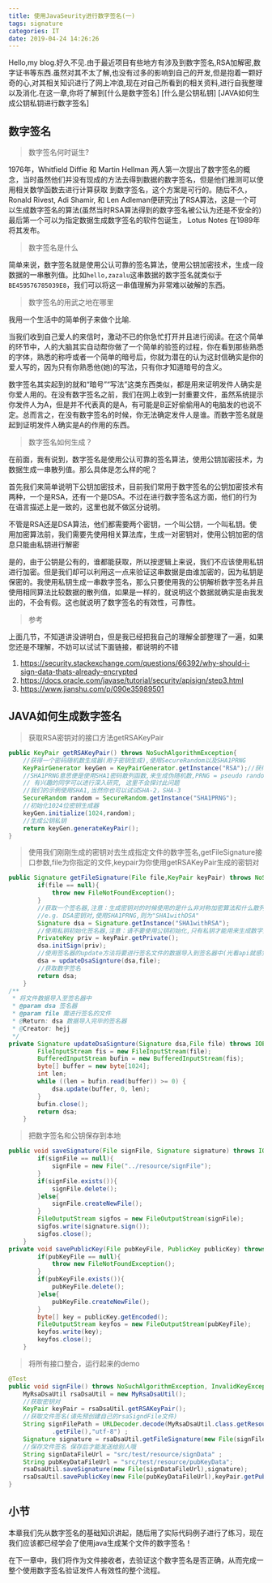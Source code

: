 ```yaml
---
title: 使用JavaSeurity进行数字签名(一)
tags: signature
categories: IT
date: 2019-04-24 14:26:26
---
```


Hello,my blog.好久不见.由于最近项目有些地方有涉及到数字签名,RSA加解密,数字证书等东西.虽然对其不太了解,也没有过多的影响到自己的开发,但是抱着一颗好奇的心,对其相关知识进行了网上冲浪,现在对自己所看到的相关资料,进行自我整理以及消化.在这一章,你将了解到[什么是数字签名] [什么是公钥私钥] [JAVA如何生成公钥私钥进行数字签名]

## 数字签名

>数字签名何时诞生? 

1976年，Whitfield Diffie 和 Martin Hellman 两人第一次提出了数字签名的概念，当时虽然他们并没有现成的方法去得到数据的数字签名，但是他们推测可以使用相关数学函数去进行计算获取 到数字签名，这个方案是可行的。随后不久， Ronald Rivest, Adi Shamir, 和 Len Adleman便研究出了RSA算法，这是一个可以生成数字签名的算法(虽然当时RSA算法得到的数字签名被公认为还是不安全的)最后第一个可以为指定数据生成数字签名的软件包诞生， Lotus Notes 在1989年将其发布。

>数字签名是什么

简单来说，数字签名就是使用公认可靠的签名算法，使用公钥加密技术，生成一段数据的一串散列值。比如<code>hello,zazalu</code>这串数据的数字签名就类似于<code>BE459576785039E8</code>，我们可以将这一串值理解为非常难以破解的东西。

>数字签名的用武之地在哪里

我用一个生活中的简单例子来做个比喻.

当我们收到自己爱人的来信时，激动不已的你急忙打开并且进行阅读。在这个简单的环节中，人的大脑其实自动帮你做了一个简单的验签的过程，你在看到那些熟悉的字体，熟悉的称呼或者一个简单的暗号后，你就为潜在的认为这封信确实是你的爱人写的，因为只有你熟悉他(她)的写法，只有你才知道暗号的含义。

数字签名其实起到的就和“暗号”“写法”这类东西类似，都是用来证明发件人确实是你爱人用的。在没有数字签名之前，我们在网上收到一封重要文件，虽然系统提示你发件人为A，但是并不代表真的是A，有可能是B正好偷偷用A的电脑发的也说不定。总而言之，在没有数字签名的时候，你无法确定发件人是谁。而数字签名就是起到证明发件人确实是A的作用的东西。

>数字签名如何生成？

在前面，我有说到，数字签名是使用公认可靠的签名算法，使用公钥加密技术，为数据生成一串散列值。那么具体是怎么样的呢？

首先我们来简单说明下公钥加密技术，目前我们常用于数字签名的公钥加密技术有两种，一个是RSA，还有一个是DSA。不过在进行数字签名这方面，他们的行为在语言描述上是一致的，这里也就不做区分说明。

不管是RSA还是DSA算法，他们都需要两个密钥，一个叫公钥，一个叫私钥。使用加密算法前，我们需要先使用相关算法库，生成一对密钥对，使用公钥加密的信息只能由私钥进行解密

是的，由于公钥是公有的，谁都能获取，所以按逻辑上来说，我们不应该使用私钥进行加密。但是我们却可以利用这一点来验证这串数据是由谁加密的，因为私钥是保密的。我使用私钥生成一串数字签名，那么只要使用我的公钥解析数字签名并且使用相同算法比较数据的散列值，如果是一样的，就说明这个数据就确实是由我发出的，不会有假。这也就说明了数字签名的有效性，可靠性。

>参考

上面几节，不知道讲没讲明白，但是我已经把我自己的理解全部整理了一遍，如果您还是不理解，不妨可以试试下面链接，都说明的不错

1. https://security.stackexchange.com/questions/66392/why-should-i-sign-data-thats-already-encrypted
2. https://docs.oracle.com/javase/tutorial/security/apisign/step3.html
3. https://www.jianshu.com/p/090e35989501

## JAVA如何生成数字签名

>获取RSA密钥对的接口方法getRSAKeyPair


```java 
public KeyPair getRSAKeyPair() throws NoSuchAlgorithmException{
    //获得一个密码随机数生成器(用于密钥生成),使用SecureRandom以及SHA1PRNG 
    KeyPairGenerator keyGen = KeyPairGenerator.getInstance("RSA");//获得密钥生成器,java语言使用KeyPairGenerator
    //SHA1PRNG意思便是使用SHA1密码散列函数,来生成伪随机数,PRNG = pseudo random number generator  
    // 有兴趣的同学可以进行深入研究, 这里不会探讨此问题        
    //我们的示例使用SHA1,当然你也可以试试SHA-2，SHA-3       
    SecureRandom random = SecureRandom.getInstance("SHA1PRNG");
    //初始化1024位密钥生成器       
    keyGen.initialize(1024,random);        
    //生成公钥私钥      
    return keyGen.generateKeyPair();
} 
```

>使用我们刚刚生成的密钥对去生成指定文件的数字签名,getFileSignature接口参数,file为你指定的文件,keypair为你使用getRSAKeyPair生成的密钥对

```java
public Signature getFileSignature(File file,KeyPair keyPair) throws NoSuchAlgorithmException, InvalidKeyException, IOException, SignatureException {
        if(file == null){
            throw new FileNotFoundException();
        }
        //获取一个签名器,注意：生成密钥对的时候使用的是什么非对称加密算法和什么散列函数,String参数就填写对应"XXXXwithXXX"
        //e.g. DSA密钥对,使用SHA1PRNG,则为"SHA1withDSA"
        Signature dsa = Signature.getInstance("SHA1withRSA");
        //使用私钥初始化签名器,注意：请不要使用公钥初始化,只有私钥才能用来生成数字签名
        PrivateKey priv = keyPair.getPrivate();
        dsa.initSign(priv);
        //使用签名器的update方法将要进行签名文件的数据导入到签名器中(光看api就感觉很类似导入的感觉,所以就这么说明了,如有违和的地方请指正)
        dsa = updateDsaSignture(dsa,file);
        //获取数字签名
        return dsa;
    }
/**
 * 将文件数据导入至签名器中
 * @param dsa 签名器
 * @param file 需进行签名的文件
 * @Return: dsa 数据导入完毕的签名器
 * @Creator: hejj
 */
private Signature updateDsaSignture(Signature dsa,File file) throws IOException, SignatureException {
        FileInputStream fis = new FileInputStream(file);
        BufferedInputStream bufin = new BufferedInputStream(fis);
        byte[] buffer = new byte[1024];
        int len;
        while ((len = bufin.read(buffer)) >= 0) {
            dsa.update(buffer, 0, len);
        }
        bufin.close();
        return dsa;
    }
```

>把数字签名和公钥保存到本地

```java
public void saveSignature(File signFile, Signature signature) throws IOException, SignatureException, NoSuchAlgorithmException, InvalidKeyException {
        if(signFile == null){
            signFile = new File("../resource/signFile");
        }
        if(signFile.exists()){
            signFile.delete();
        }else{
            signFile.createNewFile();
        }
        FileOutputStream sigfos = new FileOutputStream(signFile);
        sigfos.write(signature.sign());
        sigfos.close();
    }
private void savePublicKey(File pubKeyFile, PublicKey publicKey) throws NoSuchAlgorithmException, IOException {
        if(pubKeyFile == null){
            throw new FileNotFoundException();
        }
        if(pubKeyFile.exists()){
            pubKeyFile.delete();
        }else{
            pubKeyFile.createNewFile();
        }
        byte[] key = publicKey.getEncoded();
        FileOutputStream keyfos = new FileOutputStream(pubKeyFile);
        keyfos.write(key);
        keyfos.close();
    }
```

>将所有接口整合，运行起来的demo

```java
@Test
public void signFile() throws NoSuchAlgorithmException, InvalidKeyException, IOException, SignatureException {
    MyRsaDsaUtil rsaDsaUtil = new MyRsaDsaUtil();
    //获取密钥对
    KeyPair keyPair = rsaDsaUtil.getRSAKeyPair();
    //获取文件签名(请先预创建自己的rsaSigndFile文件)
    String signFilePath = URLDecoder.decode(MyRsaDsaUtil.class.getResource("../resource/rsaSignFile")
            .getFile(),"utf-8") ;
    Signature signature = rsaDsaUtil.getFileSignature(new File(signFilePath),keyPair);
    //保存文件签名 保存后才能发送给别人哦
    String signDataFileUrl = "src/test/resource/signData" ;
    String pubKeyDataFileUrl = "src/test/resource/pubKeyData";
    rsaDsaUtil.saveSignature(new File(signDataFileUrl),signature);
    rsaDsaUtil.savePublicKey(new File(pubKeyDataFileUrl),keyPair.getPublic());
}
```

## 小节

本章我们先从数字签名的基础知识讲起，随后用了实际代码例子进行了练习，现在我们应该都已经学会了使用java生成某个文件的数字签名！

在下一章中，我们将作为文件接收者，去验证这个数字签名是否正确，从而完成一整个使用数字签名验证发件人有效性的整个流程。

